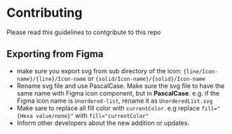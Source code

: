 # Contributing

Please read this guidelines to contgribute to this repo

## Exporting from Figma
- make sure you export svg from sub directory of the icon: `{line/Icon-name}/{line}/Icon-name` or `{solid/Icon-name}/{solid}/Icon-name`
- Rename svg file and use PascalCase. Make sure the svg file to have the same name with Figma icon component, but in **PascalCase**. e.g. if the Figma icon name is `Unordered-list`, rename it as `UnorderedList.svg`
- Make sare to replace all fill color with `currentColor`. e.g replace `fill="{Hexa value/none}"` with `fill="currentColor"`
- Inform other developers about the new addition or updates.